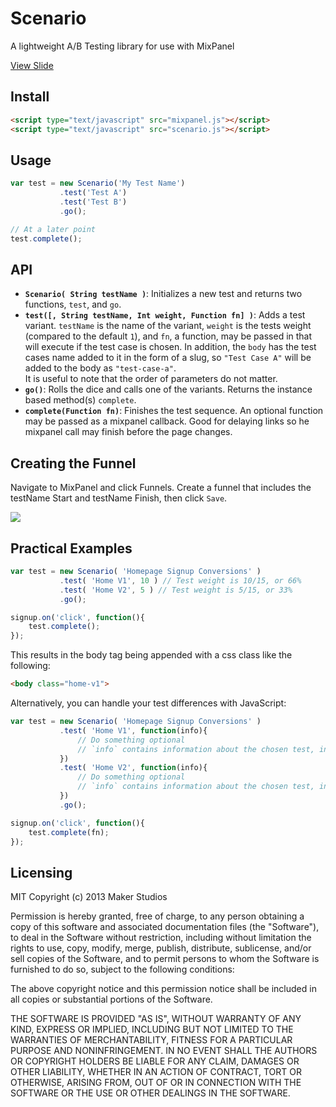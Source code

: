 Scenario
========

A lightweight A/B Testing library for use with MixPanel

<a href="http://slid.es/jacobkelley/scenario-js" target="_blank">View Slide</a>

## Install

```html
<script type="text/javascript" src="mixpanel.js"></script>
<script type="text/javascript" src="scenario.js"></script>
```

## Usage

```javascript
var test = new Scenario('My Test Name')
           .test('Test A')
           .test('Test B')
           .go();

// At a later point
test.complete();
```

## API

* <b>`Scenario( String testName )`</b>: Initializes a new test and returns two functions, `test`, and `go`.
* <b>`test([, String testName, Int weight, Function fn] )`</b>: Adds a test variant. `testName` is the name of the variant, `weight` is the tests weight (compared to the default `1`), and `fn`, a function, may be passed in that will execute if the test case is chosen. In addition, the `body` has the test cases name added to it in the form of a slug, so `"Test Case A"` will be added to the body as `"test-case-a"`. <br />It is useful to note that the order of parameters do not matter.
* <b>`go()`</b>: Rolls the dice and calls one of the variants. Returns the instance based method(s) `complete`.
* <b>`complete(Function fn)`</b>: Finishes the test sequence. An optional function may be passed as a mixpanel callback. Good for delaying links so he mixpanel call may finish before the page changes.


## Creating the Funnel

Navigate to MixPanel and click Funnels. Create a funnel that includes the testName Start and testName Finish, then click `Save`.

<img src="http://i.imgur.com/PvazGJc.png">

## Practical Examples

```javascript
var test = new Scenario( 'Homepage Signup Conversions' )
           .test( 'Home V1', 10 ) // Test weight is 10/15, or 66%
           .test( 'Home V2', 5 ) // Test weight is 5/15, or 33%
           .go();

signup.on('click', function(){
    test.complete();
});
```

This results in the body tag being appended with a css class like the following:

```html
<body class="home-v1">
```

Alternatively, you can handle your test differences with JavaScript:

```javascript
var test = new Scenario( 'Homepage Signup Conversions' )
           .test( 'Home V1', function(info){
               // Do something optional
               // `info` contains information about the chosen test, including weights and odds
           })
           .test( 'Home V2', function(info){
               // Do something optional
               // `info` contains information about the chosen test, including weights and odds
           })
           .go();

signup.on('click', function(){
    test.complete(fn);
});
```


## Licensing
MIT
Copyright (c) 2013 Maker Studios

Permission is hereby granted, free of charge, to any person obtaining a copy
of this software and associated documentation files (the "Software"), to deal
in the Software without restriction, including without limitation the rights
to use, copy, modify, merge, publish, distribute, sublicense, and/or sell
copies of the Software, and to permit persons to whom the Software is
furnished to do so, subject to the following conditions:

The above copyright notice and this permission notice shall be included in
all copies or substantial portions of the Software.

THE SOFTWARE IS PROVIDED "AS IS", WITHOUT WARRANTY OF ANY KIND, EXPRESS OR
IMPLIED, INCLUDING BUT NOT LIMITED TO THE WARRANTIES OF MERCHANTABILITY,
FITNESS FOR A PARTICULAR PURPOSE AND NONINFRINGEMENT. IN NO EVENT SHALL THE
AUTHORS OR COPYRIGHT HOLDERS BE LIABLE FOR ANY CLAIM, DAMAGES OR OTHER
LIABILITY, WHETHER IN AN ACTION OF CONTRACT, TORT OR OTHERWISE, ARISING FROM,
OUT OF OR IN CONNECTION WITH THE SOFTWARE OR THE USE OR OTHER DEALINGS IN
THE SOFTWARE.

